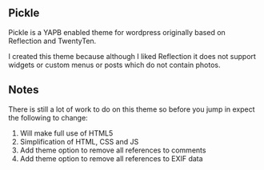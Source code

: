 ## Pickle

Pickle is a YAPB enabled theme for wordpress originally based on Reflection and TwentyTen.

I created this theme because although I liked Reflection it does not support widgets or custom menus or posts which do not contain photos.

## Notes

There is still a lot of work to do on this theme so before you jump in expect the following to change:

  1. Will make full use of HTML5
  2. Simplification of HTML, CSS and JS
  3. Add theme option to remove all references to comments
  4. Add theme option to remove all references to EXIF data